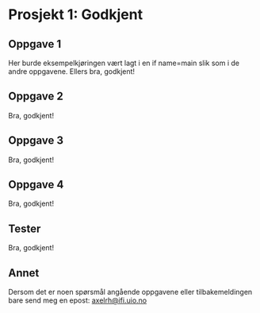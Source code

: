 # Prosjekt 1: Godkjent

## Oppgave 1
Her burde eksempelkjøringen vært lagt i en if name=main slik som i de andre oppgavene.
Ellers bra, godkjent!

## Oppgave 2
Bra, godkjent!

## Oppgave 3
Bra, godkjent!

## Oppgave 4
Bra, godkjent!

## Tester
Bra, godkjent!

## Annet

Dersom det er noen spørsmål angående oppgavene eller tilbakemeldingen bare send meg en epost: axelrh@ifi.uio.no
